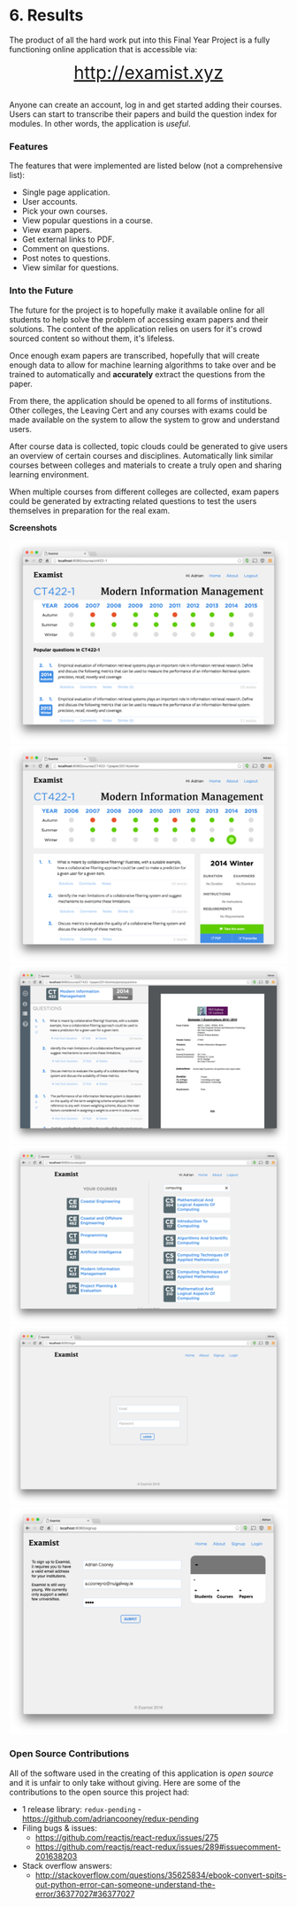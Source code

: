 # 6. Results
The product of all the hard work put into this Final Year Project is a fully functioning online application that is accessible via:

<center style="margin-bottom: 30px;"><a style="font-size:32px;" href="http://examist.xyz">http://examist.xyz</a></center>

Anyone can create an account, log in and get started adding their courses. Users can start to transcribe their papers and build the question index for modules. In other words, the application is *useful*.

### Features
The features that were implemented are listed below (not a comprehensive list):

* Single page application.
* User accounts.
* Pick your own courses.
* View popular questions in a course.
* View exam papers.
* Get external links to PDF.
* Comment on questions.
* Post notes to questions.
* View similar for questions.

### Into the Future
The future for the project is to hopefully make it available online for all students to help solve the problem of accessing exam papers and their solutions. The content of the application relies on users for it's crowd sourced content so without them, it's lifeless.

Once enough exam papers are transcribed, hopefully that will create enough data to allow for machine learning algorithms to take over and be trained to automatically and **accurately** extract the questions from the paper.

From there, the application should be opened to all forms of institutions. Other colleges, the Leaving Cert and any courses with exams could be made available on the system to allow the system to grow and understand users.

After course data is collected, topic clouds could be generated to give users an overview of certain courses and disciplines. Automatically link similar courses between colleges and materials to create a truly open and sharing learning environment.

When multiple courses from different colleges are collected, exam papers could be generated by extracting related questions to test the users themselves in preparation for the real exam.

**Screenshots**

<img src="assets/2.png" />
<img src="assets/3.png" />
<div style="page-break-after: always;"></div>
<img src="assets/4.png" />
<img src="assets/5.png" />
<div style="page-break-after: always;"></div>
<img src="assets/6.png" />
<img src="assets/7.png" />
<div style="page-break-after: always;"></div>


### Open Source Contributions
All of the software used in the creating of this application is *open source* and it is unfair to only take without giving. Here are some of the contributions to the open source this project had:

* 1 release library: `redux-pending` - https://github.com/adriancooney/redux-pending
* Filing bugs & issues:
	* https://github.com/reactjs/react-redux/issues/275
	* https://github.com/reactjs/react-redux/issues/289#issuecomment-201638203
* Stack overflow answers:
	* http://stackoverflow.com/questions/35625834/ebook-convert-spits-out-python-error-can-someone-understand-the-error/36377027#36377027